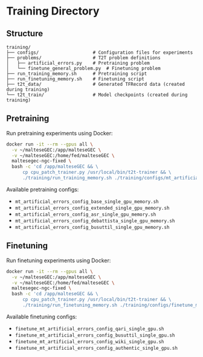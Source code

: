 # Training Directory

## Structure

```
training/
├── configs/                    # Configuration files for experiments
├── problems/                   # T2T problem definitions
│   ├── artificial_errors.py    # Pretraining problem
│   └── finetune_general_problem.py  # Finetuning problem
├── run_training_memory.sh      # Pretraining script
├── run_finetuning_memory.sh    # Finetuning script
├── t2t_data/                   # Generated TFRecord data (created during training)
└── t2t_train/                  # Model checkpoints (created during training)
```

## Pretraining

Run pretraining experiments using Docker:

```bash
docker run -it --rm --gpus all \
  -v ~/malteseGEC:/app/malteseGEC \
  -v ~/malteseGEC:/home/fed/malteseGEC \
  maltesegec-ngc-fixed \
  bash -c 'cd /app/malteseGEC && \
      cp cpu_patch_trainer.py /usr/local/bin/t2t-trainer && \
      ./training/run_training_memory.sh ./training/configs/mt_artificial_errors_config_base_single_gpu_memory.sh'
```

Available pretraining configs:
- `mt_artificial_errors_config_base_single_gpu_memory.sh`
- `mt_artificial_errors_config_extended_single_gpu_memory.sh`
- `mt_artificial_errors_config_asr_single_gpu_memory.sh`
- `mt_artificial_errors_config_debattista_single_gpu_memory.sh`
- `mt_artificial_errors_config_busuttil_single_gpu_memory.sh`

## Finetuning

Run finetuning experiments using Docker:

```bash
docker run -it --rm --gpus all \
  -v ~/malteseGEC:/app/malteseGEC \
  -v ~/malteseGEC:/home/fed/malteseGEC \
  maltesegec-ngc-fixed \
  bash -c 'cd /app/malteseGEC && \
      cp cpu_patch_trainer.py /usr/local/bin/t2t-trainer && \
      ./training/run_finetuning_memory.sh ./training/configs/finetune_mt_artificial_errors_config_qari_single_gpu.sh'
```

Available finetuning configs:
- `finetune_mt_artificial_errors_config_qari_single_gpu.sh`
- `finetune_mt_artificial_errors_config_busuttil_single_gpu.sh`
- `finetune_mt_artificial_errors_config_wiki_single_gpu.sh`
- `finetune_mt_artificial_errors_config_authentic_single_gpu.sh`